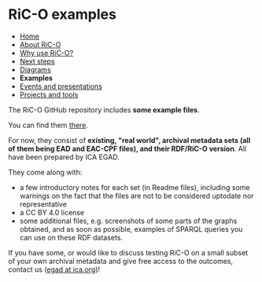 # RiC-O examples

* [Home](index.html)
* [About RiC-O](about.html)
* [Why use RiC-O?](why-use-RiC-O.html)
* [Next steps](next-steps.html)
* [Diagrams](diagrams.html)
* **Examples**
* [Events and presentations](events.html)
* [Projects and tools](projects-and-tools.html)


The RiC-O GitHub repository includes **some example files**.

You can find them [there](https://github.com/ICA-EGAD/RiC-O/tree/master/examples).

For now, they consist of **existing, "real world", archival metadata sets (all of them being EAD and EAC-CPF files), and their RDF/RiC-O version**. All have been prepared by ICA EGAD. 


They come along with:

* a few introductory notes for each set (in Readme files), including some warnings on the fact that the files are not to be considered uptodate nor representative
* a CC BY 4.0 license
* some additional files, e.g. screenshots of some parts of the graphs obtained, and as soon as possible, examples of SPARQL queries you can use on these RDF datasets.



If you have some, or would like to discuss testing RiC-O on a small subset of your own archival metadata and give free access to the outcomes, contact us ([egad at ica.org](mailto:egad@ica.org))!

